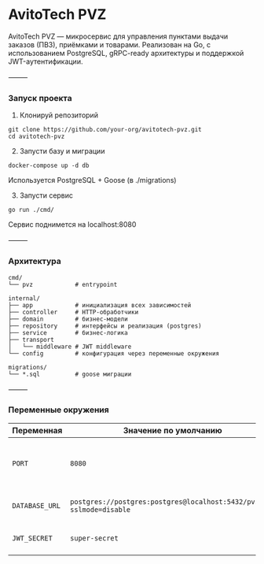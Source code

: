 # AvitoTech PVZ

AvitoTech PVZ — микросервис для управления пунктами выдачи заказов (ПВЗ), приёмками и товарами. Реализован на Go, с использованием PostgreSQL, gRPC-ready архитектуры и поддержкой JWT-аутентификации.

⸻

### Запуск проекта

1. Клонируй репозиторий
```
git clone https://github.com/your-org/avitotech-pvz.git
cd avitotech-pvz
```
2. Запусти базу и миграции
```
docker-compose up -d db
```
Используется PostgreSQL + Goose (в ./migrations)

3. Запусти сервис

```
go run ./cmd/
```

Сервис поднимется на localhost:8080

⸻

### Архитектура
```
cmd/
└── pvz            # entrypoint

internal/
├── app            # инициализация всех зависимостей
├── controller     # HTTP-обработчики
├── domain         # бизнес-модели
├── repository     # интерфейсы и реализация (postgres)
├── service        # бизнес-логика
├── transport
│   └── middleware # JWT middleware
└── config         # конфигурация через переменные окружения

migrations/
└── *.sql          # goose миграции
```
⸻

### Переменные окружения

| Переменная     | Значение по умолчанию                                             | Описание                                 |
|----------------|------------------------------------------------------------------|------------------------------------------|
| `PORT`         | `8080`                                                           | Порт, на котором запускается HTTP-сервер |
| `DATABASE_URL` | `postgres://postgres:postgres@localhost:5432/pvs_db?sslmode=disable` | Строка подключения к PostgreSQL          |
| `JWT_SECRET`   | `super-secret`                                                   | Секрет для подписи JWT токенов           |